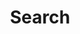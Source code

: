 ---
title: "Search" # in any language you want
layout: "search" # necessary for search
# url: "/archive"
# description: "Description for Search"
summary: "search"
placeholder: "text to search"
---
